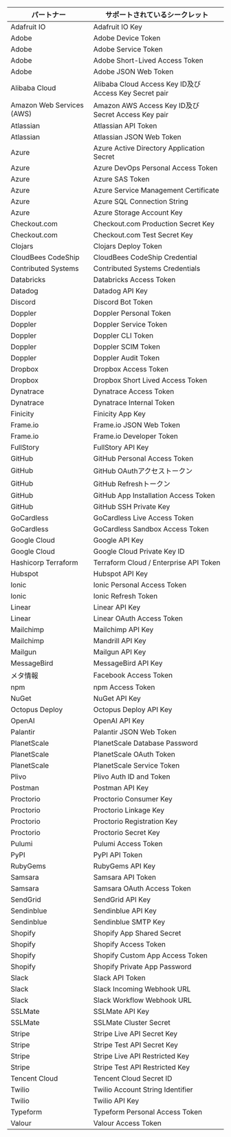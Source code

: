 | パートナー                     | サポートされているシークレット                                     |
| ------------------------- | --------------------------------------------------- |
| Adafruit IO               | Adafruit IO Key                                     |
| Adobe                     | Adobe Device Token                                  |
| Adobe                     | Adobe Service Token                                 |
| Adobe                     | Adobe Short-Lived Access Token                      |
| Adobe                     | Adobe JSON Web Token                                |
| Alibaba Cloud             | Alibaba Cloud Access Key ID及びAccess Key Secret pair |
| Amazon Web Services (AWS) | Amazon AWS Access Key ID及びSecret Access Key pair    |
| Atlassian                 | Atlassian API Token                                 |
| Atlassian                 | Atlassian JSON Web Token                            |
| Azure                     | Azure Active Directory Application Secret           |
| Azure                     | Azure DevOps Personal Access Token                  |
| Azure                     | Azure SAS Token                                     |
| Azure                     | Azure Service Management Certificate                |
| Azure                     | Azure SQL Connection String                         |
| Azure                     | Azure Storage Account Key                           |
| Checkout.com              | Checkout.com Production Secret Key                  |
| Checkout.com              | Checkout.com Test Secret Key                        |
| Clojars                   | Clojars Deploy Token                                |
| CloudBees CodeShip        | CloudBees CodeShip Credential                       |
| Contributed Systems       | Contributed Systems Credentials                     |
| Databricks                | Databricks Access Token                             |
| Datadog                   | Datadog API Key                                     |
| Discord                   | Discord Bot Token                                   |
| Doppler                   | Doppler Personal Token                              |
| Doppler                   | Doppler Service Token                               |
| Doppler                   | Doppler CLI Token                                   |
| Doppler                   | Doppler SCIM Token                                  |
| Doppler                   | Doppler Audit Token                                 |
| Dropbox                   | Dropbox Access Token                                |
| Dropbox                   | Dropbox Short Lived Access Token                    |
| Dynatrace                 | Dynatrace Access Token                              |
| Dynatrace                 | Dynatrace Internal Token                            |
| Finicity                  | Finicity App Key                                    |
| Frame.io                  | Frame.io JSON Web Token                             |
| Frame.io                  | Frame.io Developer Token                            |
| FullStory                 | FullStory API Key                                   |
| GitHub                    | GitHub Personal Access Token                        |
| GitHub                    | GitHub OAuthアクセストークン                                |
| GitHub                    | GitHub Refreshトークン                                  |
| GitHub                    | GitHub App Installation Access Token                |
| GitHub                    | GitHub SSH Private Key                              |
| GoCardless                | GoCardless Live Access Token                        |
| GoCardless                | GoCardless Sandbox Access Token                     |
| Google Cloud              | Google API Key                                      |
| Google Cloud              | Google Cloud Private Key ID                         |
| Hashicorp Terraform       | Terraform Cloud / Enterprise API Token              |
| Hubspot                   | Hubspot API Key                                     |
| Ionic                     | Ionic Personal Access Token                         |
| Ionic                     | Ionic Refresh Token                                 |
| Linear                    | Linear API Key                                      |
| Linear                    | Linear OAuth Access Token                           |
| Mailchimp                 | Mailchimp API Key                                   |
| Mailchimp                 | Mandrill API Key                                    |
| Mailgun                   | Mailgun API Key                                     |
| MessageBird               | MessageBird API Key                                 |
| メタ情報                      | Facebook Access Token                               |
| npm                       | npm Access Token                                    |
| NuGet                     | NuGet API Key                                       |
| Octopus Deploy            | Octopus Deploy API Key                              |
| OpenAI                    | OpenAI API Key                                      |
| Palantir                  | Palantir JSON Web Token                             |
| PlanetScale               | PlanetScale Database Password                       |
| PlanetScale               | PlanetScale OAuth Token                             |
| PlanetScale               | PlanetScale Service Token                           |
| Plivo                     | Plivo Auth ID and Token                             |
| Postman                   | Postman API Key                                     |
| Proctorio                 | Proctorio Consumer Key                              |
| Proctorio                 | Proctorio Linkage Key                               |
| Proctorio                 | Proctorio Registration Key                          |
| Proctorio                 | Proctorio Secret Key                                |
| Pulumi                    | Pulumi Access Token                                 |
| PyPI                      | PyPI API Token                                      |
| RubyGems                  | RubyGems API Key                                    |
| Samsara                   | Samsara API Token                                   |
| Samsara                   | Samsara OAuth Access Token                          |
| SendGrid                  | SendGrid API Key                                    |
| Sendinblue                | Sendinblue API Key                                  |
| Sendinblue                | Sendinblue SMTP Key                                 |
| Shopify                   | Shopify App Shared Secret                           |
| Shopify                   | Shopify Access Token                                |
| Shopify                   | Shopify Custom App Access Token                     |
| Shopify                   | Shopify Private App Password                        |
| Slack                     | Slack API Token                                     |
| Slack                     | Slack Incoming Webhook URL                          |
| Slack                     | Slack Workflow Webhook URL                          |
| SSLMate                   | SSLMate API Key                                     |
| SSLMate                   | SSLMate Cluster Secret                              |
| Stripe                    | Stripe Live API Secret Key                          |
| Stripe                    | Stripe Test API Secret Key                          |
| Stripe                    | Stripe Live API Restricted Key                      |
| Stripe                    | Stripe Test API Restricted Key                      |
| Tencent Cloud             | Tencent Cloud Secret ID                             |
| Twilio                    | Twilio Account String Identifier                    |
| Twilio                    | Twilio API Key                                      |
| Typeform                  | Typeform Personal Access Token                      |
| Valour                    | Valour Access Token                                 |
